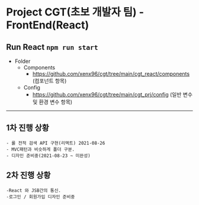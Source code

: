 # Project CGT(초보 개발자 팀) - FrontEnd(React)

## Run React `npm run start`
* Folder 
  - Components
    + https://github.com/xenx96/cgt/tree/main/cgt_react/components (컴포넌트 항목)
  - Config
    + https://github.com/xenx96/cgt/tree/main/cgt_prj/config (일반 변수 및 환경 변수 항목)
    
***
## 1차 진행 상황
```
- 롤 전적 검색 API 구현(리액트) 2021-08-26
- MVC패턴과 비슷하게 폴더 구분.
- 디자인 준비중(2021-08-23 ~ 미완성)
```
## 2차 진행 상황
```
-React 와 JSB간의 통신.
-로그인 / 회원가입 디자인 준비중
```
  
